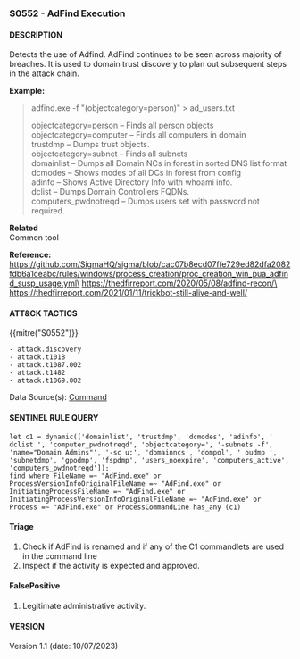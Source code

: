 ### S0552 - AdFind Execution

#### DESCRIPTION

Detects the use of Adfind. AdFind continues to be seen across majority of breaches. It is used to domain trust discovery to plan out subsequent steps in the attack chain.

**Example:**

> adfind.exe -f "(objectcategory=person)" > ad_users.txt
>
> objectcategory=person – Finds all person objects\
> objectcategory=computer – Finds all computers in domain\
> trustdmp – Dumps trust objects.\
> objectcategory=subnet – Finds all subnets\
> domainlist – Dumps all Domain NCs in forest in sorted DNS list format\
> dcmodes – Shows modes of all DCs in forest from config\
> adinfo – Shows Active Directory Info with whoami info.\
> dclist – Dumps Domain Controllers FQDNs.\
> computers_pwdnotreqd – Dumps users set with password not required.

**Related**\
Common tool

**Reference:**\
https://github.com/SigmaHQ/sigma/blob/cac07b8ecd07ffe729ed82dfa2082fdb6a1ceabc/rules/windows/process_creation/proc_creation_win_pua_adfind_susp_usage.yml\
https://thedfirreport.com/2020/05/08/adfind-recon/\
https://thedfirreport.com/2021/01/11/trickbot-still-alive-and-well/

#### ATT&CK TACTICS

{{mitre("S0552")}}

```
- attack.discovery
- attack.t1018
- attack.t1087.002
- attack.t1482
- attack.t1069.002    
```

Data Source(s): [Command](https://attack.mitre.org/datasources/DS0017/)

#### SENTINEL RULE QUERY

```
let c1 = dynamic(['domainlist', 'trustdmp', 'dcmodes', 'adinfo', ' dclist ', 'computer_pwdnotreqd', 'objectcategory=', '-subnets -f', 'name="Domain Admins"', '-sc u:', 'domainncs', 'dompol', ' oudmp ', 'subnetdmp', 'gpodmp', 'fspdmp', 'users_noexpire', 'computers_active', 'computers_pwdnotreqd']);
find where FileName =~ "AdFind.exe" or ProcessVersionInfoOriginalFileName =~ "AdFind.exe" or InitiatingProcessFileName =~ "AdFind.exe" or InitiatingProcessVersionInfoOriginalFileName =~ "AdFind.exe" or Process =~ "AdFind.exe" or ProcessCommandLine has_any (c1) 
```

#### Triage

1. Check if AdFind is renamed and if any of the C1 commandlets are used in the command line
1. Inspect if the activity is expected and approved.

#### FalsePositive

1. Legitimate administrative activity.

#### VERSION

Version 1.1 (date: 10/07/2023)
